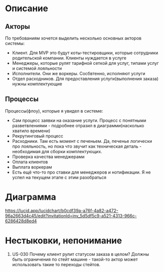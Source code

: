 # Описание

## Акторы
По требованиям хочется выделить несколько основных акторов системы:
* Клиент. Для MVP это будут коты-тестировщики, которые сотрудники родительской компании. Клиенты нуждается в услуге
* Менеджеры, которые рулят тарифной сеткой для услуг, типами услуг и системой лояльности
* Исполнители. Они же воркеры.  Сосбвтенно, исполняют услуги
* Отдел расходников. Для предоставления услуги(выполнения заказа) нужны комплектующие

## Процессы
Процессы(флоу), которые я увидел в системе:
* Сам процесс заявки на оказание услуги. Процесс с понятными разветвлениями - подробнее отразил в диаграмми(насколько хватило времени)
* Рекрутинговый процесс
* Расходники. Там есть момент с печеньем. Да, печенье логически про лояльность, но пока что звучит как техническая деталь - необходимая для сборки комплектующих.
* Проверка качества менеджерами
* Оплата клиентов
* Выплата воркерам
* Есть ещё что-то про ставки для менеджеров и нотификации. Я не успел на текущем этапе с этим разобраться

# Диаграмма
https://lucid.app/lucidchart/b0cdf39a-a76f-4a82-a472-96a2663d4c45/edit?invitationId=inv_5d5df5c9-a521-4313-966c-6286428d8ed4

# Нестыковки, непонимание
1. US-030 Почему клиент рулит статусом заказа в целом? Должны быть ограничения по стейт машине - такой-то актор может использовать такие то переходы стейтов.  